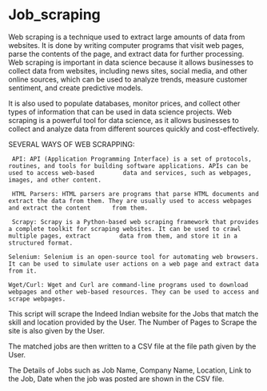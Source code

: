 # Job_scraping
Web scraping is a technique used to extract large amounts of data from websites. It is done by writing computer programs that visit web pages, parse the contents of the page, and extract data for further processing. Web scraping is important in data science because it allows businesses to collect data from websites, including news sites, social media, and other online sources, which can be used to analyze trends, measure customer sentiment, and create predictive models.

It is also used to populate databases, monitor prices, and collect other types of information that can be used in data science projects. Web scraping is a powerful tool for data science, as it allows businesses to collect and analyze data from different sources quickly and cost-effectively.

SEVERAL WAYS OF WEB SCRAPPING:

     API: API (Application Programming Interface) is a set of protocols, routines, and tools for building software applications. APIs can be used to access web-based        data and services, such as webpages, images, and other content.

     HTML Parsers: HTML parsers are programs that parse HTML documents and extract the data from them. They are usually used to access webpages and extract the content      from them.

     Scrapy: Scrapy is a Python-based web scraping framework that provides a complete toolkit for scraping websites. It can be used to crawl multiple pages, extract        data from them, and store it in a structured format.

    Selenium: Selenium is an open-source tool for automating web browsers. It can be used to simulate user actions on a web page and extract data from it.

    Wget/Curl: Wget and Curl are command-line programs used to download webpages and other web-based resources. They can be used to access and scrape webpages.
    
This script will scrape the Indeed Indian website for the Jobs that match the skill and location provided by the User. The Number of Pages to Scrape the site is also given by the User.

The matched jobs are then written to a CSV file at the file path given by the User.

The Details of Jobs such as Job Name, Company Name, Location, Link to the Job, Date when the job was posted are shown in the CSV file.

